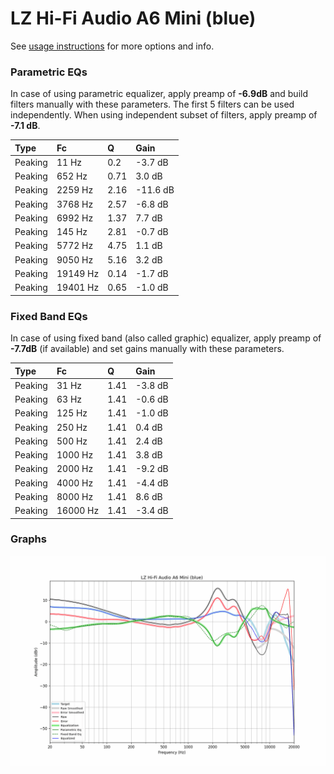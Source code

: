 # LZ Hi-Fi Audio A6 Mini (blue)
See [usage instructions](https://github.com/jaakkopasanen/AutoEq#usage) for more options and info.

### Parametric EQs
In case of using parametric equalizer, apply preamp of **-6.9dB** and build filters manually
with these parameters. The first 5 filters can be used independently.
When using independent subset of filters, apply preamp of **-7.1 dB**.

| Type    | Fc       |    Q | Gain     |
|:--------|:---------|:-----|:---------|
| Peaking | 11 Hz    | 0.2  | -3.7 dB  |
| Peaking | 652 Hz   | 0.71 | 3.0 dB   |
| Peaking | 2259 Hz  | 2.16 | -11.6 dB |
| Peaking | 3768 Hz  | 2.57 | -6.8 dB  |
| Peaking | 6992 Hz  | 1.37 | 7.7 dB   |
| Peaking | 145 Hz   | 2.81 | -0.7 dB  |
| Peaking | 5772 Hz  | 4.75 | 1.1 dB   |
| Peaking | 9050 Hz  | 5.16 | 3.2 dB   |
| Peaking | 19149 Hz | 0.14 | -1.7 dB  |
| Peaking | 19401 Hz | 0.65 | -1.0 dB  |

### Fixed Band EQs
In case of using fixed band (also called graphic) equalizer, apply preamp of **-7.7dB**
(if available) and set gains manually with these parameters.

| Type    | Fc       |    Q | Gain    |
|:--------|:---------|:-----|:--------|
| Peaking | 31 Hz    | 1.41 | -3.8 dB |
| Peaking | 63 Hz    | 1.41 | -0.6 dB |
| Peaking | 125 Hz   | 1.41 | -1.0 dB |
| Peaking | 250 Hz   | 1.41 | 0.4 dB  |
| Peaking | 500 Hz   | 1.41 | 2.4 dB  |
| Peaking | 1000 Hz  | 1.41 | 3.8 dB  |
| Peaking | 2000 Hz  | 1.41 | -9.2 dB |
| Peaking | 4000 Hz  | 1.41 | -4.4 dB |
| Peaking | 8000 Hz  | 1.41 | 8.6 dB  |
| Peaking | 16000 Hz | 1.41 | -3.4 dB |

### Graphs
![](./LZ%20Hi-Fi%20Audio%20A6%20Mini%20(blue).png)